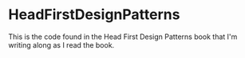 # HeadFirstDesignPatterns

This is the code found in the Head First Design Patterns book that I'm writing along as I read the book.
